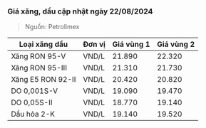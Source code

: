 
### Giá xăng, dầu cập nhật ngày 22/08/2024
> Nguồn: Petrolimex

| Loại xăng dầu     | Đơn vị | Giá vùng 1 | Giá vùng 2 |
|-------------------|--------|------------|------------|
| Xăng RON 95-V     | VND/L  |     21.890 |     22.320 |
| Xăng RON 95-III   | VND/L  |     21.310 |     21.730 |
| Xăng E5 RON 92-II | VND/L  |     20.420 |     20.820 |
| DO 0,001S-V       | VND/L  |     19.090 |     19.470 |
| DO 0,05S-II       | VND/L  |     18.770 |     19.140 |
| Dầu hỏa 2-K       | VND/L  |     19.140 |     19.520 |
